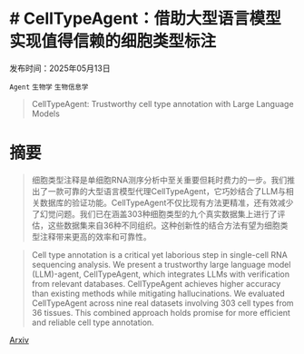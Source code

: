 # # CellTypeAgent：借助大型语言模型实现值得信赖的细胞类型标注

发布时间：2025年05月13日

`Agent` `生物学` `生物信息学`

> CellTypeAgent: Trustworthy cell type annotation with Large Language Models

# 摘要

> 细胞类型注释是单细胞RNA测序分析中至关重要但耗时费力的一步。我们推出了一款可靠的大型语言模型代理CellTypeAgent，它巧妙结合了LLM与相关数据库的验证功能。CellTypeAgent不仅比现有方法更精准，还有效减少了幻觉问题。我们已在涵盖303种细胞类型的九个真实数据集上进行了评估，这些数据集来自36种不同组织。这种创新性的结合方法有望为细胞类型注释带来更高的效率和可靠性。

> Cell type annotation is a critical yet laborious step in single-cell RNA sequencing analysis. We present a trustworthy large language model (LLM)-agent, CellTypeAgent, which integrates LLMs with verification from relevant databases. CellTypeAgent achieves higher accuracy than existing methods while mitigating hallucinations. We evaluated CellTypeAgent across nine real datasets involving 303 cell types from 36 tissues. This combined approach holds promise for more efficient and reliable cell type annotation.

[Arxiv](https://arxiv.org/abs/2505.08844)